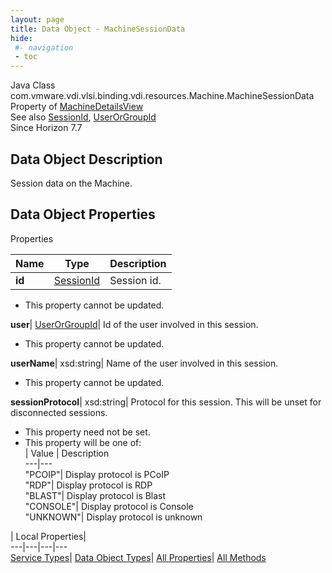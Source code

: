 ```yaml
---
layout: page
title: Data Object - MachineSessionData
hide:
 #- navigation
 - toc
---
```






Java Class
    com.vmware.vdi.vlsi.binding.vdi.resources.Machine.MachineSessionData  
Property of
     [MachineDetailsView](vdi.resources.Machine.MachineDetailsView.md#field_detail)  
See also
     [SessionId](vdi.entity.SessionId.md), [UserOrGroupId](vdi.entity.UserOrGroupId.md)  
Since 
    Horizon 7.7

## Data Object Description 

Session data on the Machine. 

## Data Object Properties

Properties

Name |  Type |  Description   
---|---|---  
**id**| [SessionId](vdi.entity.SessionId.md)|  Session id.   


 * This property cannot be updated.

  
**user**| [UserOrGroupId](vdi.entity.UserOrGroupId.md)|  Id of the user involved in this session.   


 * This property cannot be updated.

  
**userName**|  xsd:string|  Name of the user involved in this session.   


 * This property cannot be updated.

  
**sessionProtocol**|  xsd:string|  Protocol for this session. This will be unset for disconnected sessions.   


 * This property need not be set.
  * This property will be one of:  
|  Value |  Description   
---|---  
"PCOIP"| Display protocol is PCoIP  
"RDP"| Display protocol is RDP  
"BLAST"| Display protocol is Blast  
"CONSOLE"| Display protocol is Console  
"UNKNOWN"| Display protocol is unknown  

  
  
  
 | Local Properties|   
---|---|---|---  
[Service Types](index-mo_types.md)| [Data Object Types](index-do_types.md)| [All Properties](index-properties.md)| [All Methods](index-methods.md)  
  
  

